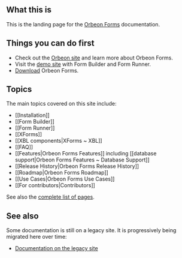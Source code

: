 ## What this is

This is the landing page for the [Orbeon Forms](http://www.orbeon.com/) documentation.

## Things you can do first

- Check out the [Orbeon site](http://www.orbeon.com/) and learn more about Orbeon Forms.
- Visit the [demo site](demo.orbeon.com/orbeon/) with Form Builder and Form Runner.
- [Download](http://www.orbeon.com/download) Orbeon Forms.

## Topics

The main topics covered on this site include:

- [[Installation]]
- [[Form Builder]]
- [[Form Runner]]
- [[XForms]]
- [[XBL components|XForms ~ XBL]]
- [[FAQ]]
- [[Features|Orbeon Forms Features]] including [[database support|Orbeon Forms Features ~ Database Support]]
- [[Release History|Orbeon Forms Release History]]
- [[Roadmap|Orbeon Forms Roadmap]]
- [[Use Cases|Orbeon Forms Use Cases]]
- [[For contributors|Contributors]]

See also the [complete list of pages](/orbeon/orbeon-forms/wiki/_pages).

## See also

Some documentation is still on a legacy site. It is progressively being migrated here over time:

- [Documentation on the legacy site](http://wiki.orbeon.com/forms/doc)
